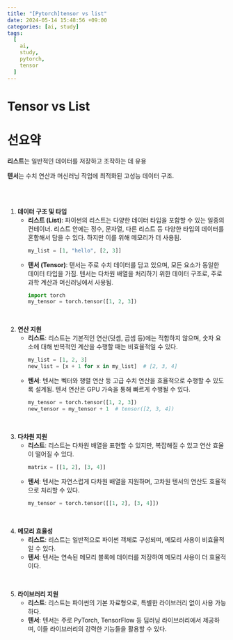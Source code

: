 ```yaml
---
title: "[Pytorch]tensor vs list"
date: 2024-05-14 15:48:56 +09:00
categories: [ai, study]
tags:
  [
    ai,
    study,
    pytorch,
    tensor
  ]
---
```


# **Tensor vs List**

# **선요약**
**리스트**는 일반적인 데이터를 저장하고 조작하는 데 유용
<br/>

**텐서**는 수치 연산과 머신러닝 작업에 최적화된 고성능 데이터 구조.

<br/>
<br/>

1. **데이터 구조 및 타입**
   - **리스트 (List)**: 파이썬의 리스트는 다양한 데이터 타입을 포함할 수 있는 일종의 컨테이너. 리스트 안에는 정수, 문자열, 다른 리스트 등 다양한 타입의 데이터를 혼합해서 담을 수 있다. 하지만 이를 위해 메모리가 더 사용됨.
     ```python
     my_list = [1, "hello", [2, 3]]
     ```
   - **텐서 (Tensor)**: 텐서는 주로 수치 데이터를 담고 있으며, 모든 요소가 동일한 데이터 타입을 가짐. 텐서는 다차원 배열을 처리하기 위한 데이터 구조로, 주로 과학 계산과 머신러닝에서 사용됨.
     ```python
     import torch
     my_tensor = torch.tensor([1, 2, 3])
     ```
<br/>

2. **연산 지원**
   - **리스트**: 리스트는 기본적인 연산(덧셈, 곱셈 등)에는 적합하지 않으며, 숫자 요소에 대해 반복적인 계산을 수행할 때는 비효율적일 수 있다.
     ```python
     my_list = [1, 2, 3]
     new_list = [x + 1 for x in my_list]  # [2, 3, 4]
     ```
   - **텐서**: 텐서는 벡터와 행렬 연산 등 고급 수치 연산을 효율적으로 수행할 수 있도록 설계됨. 텐서 연산은 GPU 가속을 통해 빠르게 수행될 수 있다.
     ```python
     my_tensor = torch.tensor([1, 2, 3])
     new_tensor = my_tensor + 1  # tensor([2, 3, 4])
     ```
<br/>

3. **다차원 지원**
   - **리스트**: 리스트는 다차원 배열을 표현할 수 있지만, 복잡해질 수 있고 연산 효율이 떨어질 수 있다.
     ```python
     matrix = [[1, 2], [3, 4]]
     ```
   - **텐서**: 텐서는 자연스럽게 다차원 배열을 지원하며, 고차원 텐서의 연산도 효율적으로 처리할 수 있다.
     ```python
     my_tensor = torch.tensor([[1, 2], [3, 4]])
     ```
<br/>

4. **메모리 효율성**
   - **리스트**: 리스트는 일반적으로 파이썬 객체로 구성되며, 메모리 사용이 비효율적일 수 있다.
   - **텐서**: 텐서는 연속된 메모리 블록에 데이터를 저장하여 메모리 사용이 더 효율적이다.
<br/>

5. **라이브러리 지원**
   - **리스트**: 리스트는 파이썬의 기본 자료형으로, 특별한 라이브러리 없이 사용 가능하다.
   - **텐서**: 텐서는 주로 PyTorch, TensorFlow 등 딥러닝 라이브러리에서 제공하며, 이들 라이브러리의 강력한 기능들을 활용할 수 있다.
